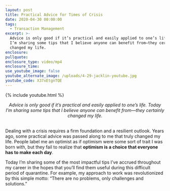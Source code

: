 ```yaml
---
layout: post
title: Practical Advice for Times of Crisis
date: 2020-04-30 00:00:00
tags:
  - Transaction Management
excerpt: >-
  Advice is only good if it’s practical and easily applied to one’s life. Today
  I’m sharing some tips that I believe anyone can benefit from—they certainly
  changed my life.
enclosure:
pullquote:
enclosure_type: video/mp4
enclosure_time:
use_youtube_image: false
youtube_alternate_image: /uploads/4-29-jacklin-youtube.jpg
youtube_code: X37xEtgnTQE
---
```


{% include youtube.html %}

<center><em>Advice is only good if it’s practical and easily applied to one’s life. Today I’m sharing some tips that I believe anyone can benefit from—they certainly changed my life.</em></center>

<br>Dealing with a crisis requires a firm foundation and a resilient outlook. Years ago, some practical advice was passed along to me that truly changed my life. People label me an optimist as if optimism were some sort of trait I was born with, but they fail to realize that **optimism is a choice that everyone has to make each day**.

Today I’m sharing some of the most impactful tips I’ve accrued throughout my career in the hopes that you’ll find them useful during this difficult period of quarantine. For example, my approach to work was revolutionized by this simple motto: “There are no problems, only challenges and solutions.”